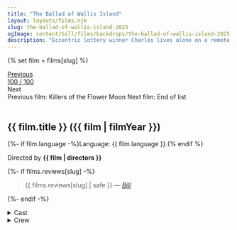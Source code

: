 ```yaml
---
title: "The Ballad of Wallis Island"
layout: layouts/films.njk
slug: the-ballad-of-wallis-island-2025
ogImage: content/bill/films/backdrops/the-ballad-of-wallis-island-2025.jpg
description: "Eccentric lottery winner Charles lives alone on a remote island but dreams of hiring his favourite musician, Herb McGwyer, to play an exclusive, private gig. Unbeknownst to Herb, Charles has also hired Herb’s ex-bandmate and ex-girlfriend, Nell, with her new husband in town, to perform the old favourites. As tempers flare and old tensions resurface, the stormy weather traps them all on the island and Charles desperately looks for a way to salvage his dream gig."
---
```


{% set film = films[slug] %}

<nav class="films">
  <div class="prev">
    <a href="../killers-of-the-flower-moon-2023"><i class="fa-solid fa-chevron-left fa-xs"></i> Previous</a>
  </div>
  <div>
    <a class="simple" href="../">100 / 100</a>
  </div>
  <div class="next">
    <span>Next <i class="fa-solid fa-chevron-right fa-xs"></i></span>
  </div>
  <div class="hint">
    <span class="prev-hint">
      <span class="sr-only">Previous film:</span>
      Killers of the Flower Moon
    </span>
    <span class="next-hint">
      <span class="sr-only">Next film:</span>
      End of list
    </span>
  </div>
</nav>

<article class="film slug-the-ballad-of-wallis-island-2025">
  <div class="backdrop-and-poster">
    <img class="poster" src="../films/posters/{{ slug }}.jpg" alt="">
    <img class="backdrop" src="../films/backdrops/{{ slug }}.jpg" alt="">
  </div>

  <h1>{{ film.title }} ({{ film | filmYear }})</h1>

  <p>
    {%- if film.language -%}Language: {{ film.language }}.{% endif %}
    
  </p>

  <p class="director">
    Directed by <strong>{{ film | directors }}</strong>
  </p>

  {%- if films.reviews[slug] -%}
    <blockquote> 
      {{ films.reviews[slug] | safe }} <em>—&nbsp;<a href="/bill">Bill</a></em>
    </blockquote> 
  {%- endif -%}

  
  
  
  

  <section class="film-detail">
    <div>
      <details>
        <summary>
          <i class="fa-solid fa-masks-theater"></i>
          Cast
        </summary>
        <ul>
          {%- for cast in film.credits.cast -%}
            <li>
              {{ cast.name }} as <em>{{ cast.character }}</em>
            </li>
          {%- endfor -%}
        </ul>
      </details>
      <details>
        <summary>
          <i class="fa-solid fa-clapperboard"></i>
          Crew
        </summary>
        <ul>
          {%- for crew in film.credits.crew -%}
            <li>
              {{ crew.name }} &mdash; <em>{{ crew.job }}</em>
            </li>
          {%- endfor -%}
        </ul>
      </details>
    </div>
  </section>
</article>
